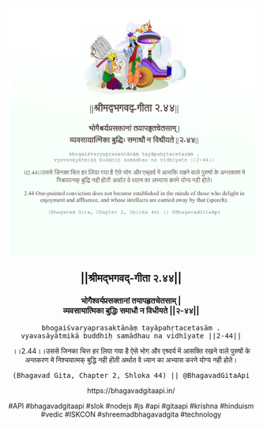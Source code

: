 <img src="../../asset/BG_2_44.png"/>
<center><h2>||श्रीमद्‍भगवद्‍-गीता २.४४||</h2>
<h3>भोगैश्वर्यप्रसक्तानां तयापहृतचेतसाम् |<br/>व्यवसायात्मिका बुद्धिः समाधौ न विधीयते ||२-४४||</h3>
<pre>bhogaiśvaryaprasaktānāṃ tayāpahṛtacetasām .<br/>vyavasāyātmikā buddhiḥ samādhau na vidhīyate ||2-44||</pre>
<p>।।2.44।।उससे जिनका चित्त हर लिया गया है ऐसे भोग और एश्र्वर्य‌ मॆ आसक्ति रखने वाले पुरुषों के अन्तकरण मे निश्चयात्मक् बुद्धि नही हॊती अर्थात वे ध्यान का अभ्यास करने योग्य‌ नही होते।</p>
<pre>(Bhagavad Gita, Chapter 2, Shloka 44) || @BhagavadGitaApi</pre><p>https://bhagavadgitaapi.in/</p><p>#API #bhagavadgitaapi #slok #nodejs #js #api #gitaapi #krishna #hinduism #vedic #ISKCON #shreemadbhagavadgita #technology</p></center>